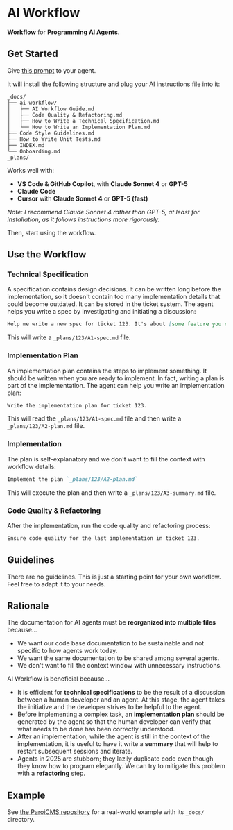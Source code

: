 # AI Workflow

**Workflow** for **Programming AI Agents**.

## Get Started

Give [this prompt](https://raw.githubusercontent.com/paleo/ai-workflow/refs/heads/main/bootstrap.md) to your agent.

It will install the following structure and plug your AI instructions file into it:

```text
_docs/
├── ai-workflow/
│   ├── AI Workflow Guide.md
│   ├── Code Quality & Refactoring.md
│   ├── How to Write a Technical Specification.md
│   └── How to Write an Implementation Plan.md
├── Code Style Guidelines.md
├── How to Write Unit Tests.md
├── INDEX.md
└── Onboarding.md
_plans/
```

Works well with:

- **VS Code & GitHub Copilot**, with **Claude Sonnet 4** or **GPT-5**
- **Claude Code**
- **Cursor** with **Claude Sonnet 4** or **GPT-5 (fast)**

_Note: I recommend Claude Sonnet 4 rather than GPT-5, at least for installation, as it follows instructions more rigorously._

Then, start using the workflow.

## Use the Workflow

### Technical Specification

A specification contains design decisions. It can be written long before the implementation, so it doesn't contain too many implementation details that could become outdated. It can be stored in the ticket system. The agent helps you write a spec by investigating and initiating a discussion:

```markdown
Help me write a new spec for ticket 123. It's about [some feature you need]
```

This will write a `_plans/123/A1-spec.md` file.

### Implementation Plan

An implementation plan contains the steps to implement something. It should be written when you are ready to implement. In fact, writing a plan is part of the implementation. The agent can help you write an implementation plan:

```markdown
Write the implementation plan for ticket 123.
```

This will read the `_plans/123/A1-spec.md` file and then write a `_plans/123/A2-plan.md` file.

### Implementation

The plan is self-explanatory and we don't want to fill the context with workflow details:

```markdown
Implement the plan `_plans/123/A2-plan.md`
```

This will execute the plan and then write a `_plans/123/A3-summary.md` file.

### Code Quality & Refactoring

After the implementation, run the code quality and refactoring process:

```markdown
Ensure code quality for the last implementation in ticket 123.
```

## Guidelines

There are no guidelines. This is just a starting point for your own workflow. Feel free to adapt it to your needs.

## Rationale

The documentation for AI agents must be **reorganized into multiple files** because…

- We want our code base documentation to be sustainable and not specific to how agents work today.
- We want the same documentation to be shared among several agents.
- We don't want to fill the context window with unnecessary instructions.

AI Workflow is beneficial because…

- It is efficient for **technical specifications** to be the result of a discussion between a human developer and an agent. At this stage, the agent takes the initiative and the developer strives to be helpful to the agent.
- Before implementing a complex task, an **implementation plan** should be generated by the agent so that the human developer can verify that what needs to be done has been correctly understood.
- After an implementation, while the agent is still in the context of the implementation, it is useful to have it write a **summary** that will help to restart subsequent sessions and iterate.
- Agents in 2025 are stubborn; they lazily duplicate code even though they know how to program elegantly. We can try to mitigate this problem with a **refactoring** step.

## Example

See [the ParoiCMS repository](https://gitlab.com/paroi/opensource/paroicms/) for a real-world example with its `_docs/` directory.
